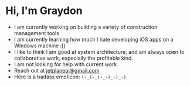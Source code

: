 # Hi, I'm Graydon

- I am currently working on building a variety of construction management tools
- I am currently learning how much I hate developing iOS apps on a Windows machine :))
- I like to think I am good at system architecture, and am always open to collaborative work, especially the profitable kind.
- I am not looking for help with current work
- Reach out at jetplaneai@gmail.com
- Here is a badass emoticon: `(-_(-_(-_-)_-)_-)`
<!--
**GraydonKappes/GraydonKappes** is a ✨ _special_ ✨ repository because its `README.md` (this file) appears on your GitHub profile.

Here are some ideas to get you started:

- 🔭 I’m currently working on ...
- 🌱 I’m currently learning ...
- 👯 I’m looking to collaborate on ...
- 🤔 I’m looking for help with ...
- 💬 Ask me about ...
- 📫 How to reach me: ...
- 😄 Pronouns: ...
- ⚡ Fun fact: ...
-->
